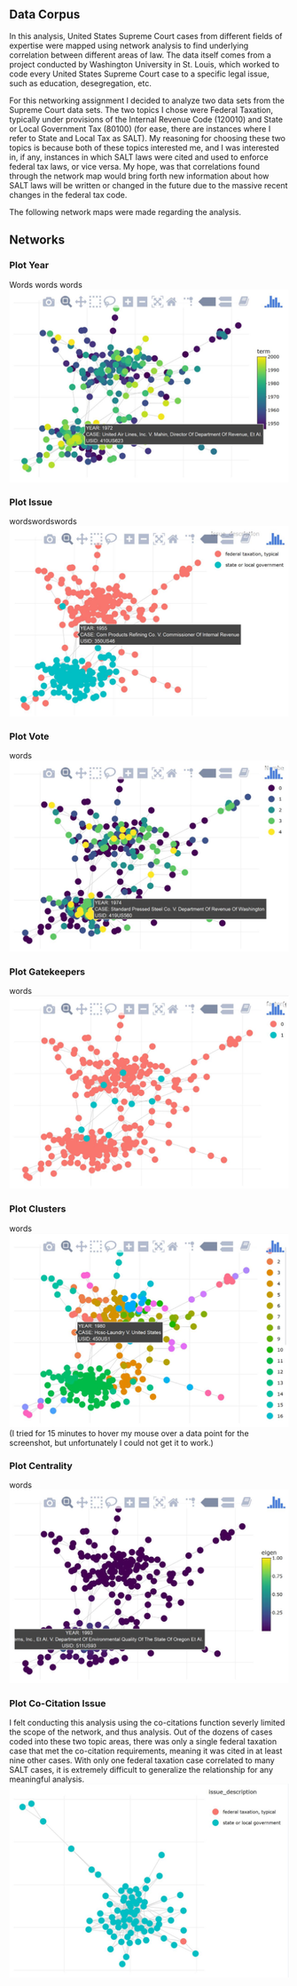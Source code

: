 ## Data Corpus
In this analysis, United States Supreme Court cases from different fields of expertise were mapped using network analysis to find underlying correlation between different areas of law. The data itself comes from a project conducted by Washington University in St. Louis, which worked to code every United States Supreme Court case to a specific legal issue, such as education, desegregation, etc.

For this networking assignment I decided to analyze two data sets from the Supreme Court data sets. The two topics I chose were Federal Taxation, typically under provisions of the Internal Revenue Code (120010) and State or Local Government Tax (80100) (for ease, there are instances where I refer to State and Local Tax as SALT). My reasoning for choosing these two topics is because both of these topics interested me, and I was interested in, if any, instances in which SALT laws were cited and used to enforce federal tax laws, or vice versa. My hope, was that correlations found through the network map would bring forth new information about how SALT laws will be written or changed in the future due to the massive recent changes in the federal tax code.

The following network maps were made regarding the analysis.

## Networks

### Plot Year
Words words words
![alt text](https://github.com/introdh/intro-dh2018-felxis/blob/master/images/plot%20year.JPG "Plot Year")

### Plot Issue
wordswordswords
![alt text](https://github.com/introdh/intro-dh2018-felxis/blob/master/images/plot%20issue.JPG "Plot Issue")

### Plot Vote
words
![alt text](https://github.com/introdh/intro-dh2018-felxis/blob/master/images/plot%20vote.JPG "Plot Vote")

### Plot Gatekeepers
words
![alt text](https://github.com/introdh/intro-dh2018-felxis/blob/master/images/plot%20gatekeeper.JPG "Plot Gatekeepers")

### Plot Clusters
words
![alt text](https://github.com/introdh/intro-dh2018-felxis/blob/master/images/plot%20cluster.JPG "Plot Clusters")
(I tried for 15 minutes to hover my mouse over a data point for the screenshot, but unfortunately I could not get it to work.)

### Plot Centrality
words
![alt text](https://github.com/introdh/intro-dh2018-felxis/blob/master/images/plot%20centrality.JPG "Plot Centrality")

### Plot Co-Citation Issue
I felt conducting this analysis using the co-citations function severly limited the scope of the network, and thus analysis. Out of the dozens of cases coded into these two topic areas, there was only a single federal taxation case that met the co-citation requirements, meaning it was cited in at least nine other cases. With only one federal taxation case correlated to many SALT cases, it is extremely difficult to generalize the relationship for any meaningful analysis.
![alt text](https://github.com/introdh/intro-dh2018-felxis/blob/master/images/cocitation%20plot%20issue.JPG "Co-Citation Plot Issue")

